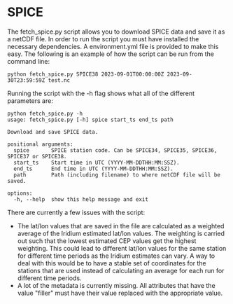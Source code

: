# SPICE

The fetch_spice.py script allows you to download SPICE data and save it as a netCDF file. In order to run the script you must have installed the necessary dependencies. A environment.yml file is provided to make this easy. The following is an example of how the script can be run from the command line:

`python fetch_spice.py SPICE38 2023-09-01T00:00:00Z 2023-09-30T23:59:59Z test.nc`

Running the script with the -h flag shows what all of the different parameters are:
```
python fetch_spice.py -h
usage: fetch_spice.py [-h] spice start_ts end_ts path

Download and save SPICE data.

positional arguments:
  spice       SPICE station code. Can be SPICE34, SPICE35, SPICE36, SPICE37 or SPICE38.
  start_ts    Start time in UTC (YYYY-MM-DDTHH:MM:SSZ).
  end_ts      End time in UTC (YYYY-MM-DDTHH:MM:SSZ).
  path        Path (including filename) to where netCDF file will be saved.

options:
  -h, --help  show this help message and exit
```

There are currently a few issues with the script:

* The lat/lon values that are saved in the file are calculated as a weighted average of the Iridium estimated lat/lon values. The weighting is carried out such that the lowest estimated CEP values get the highest weighting. This could lead to different lat/lon values for the same station for different time periods as the Iridium estimates can vary. A way to deal with this would be to have a stable set of coordinates for the stations that are used instead of calculating an average for each run for different time periods.
* A lot of the metadata is currently missing. All attributes that have the value "filler" must have their value replaced with the appropriate value.
